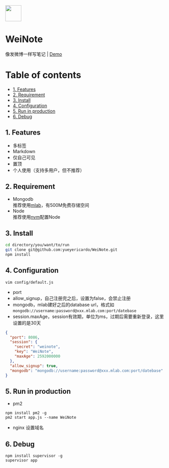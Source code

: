 <img src="https://yyrcd-1256568788.cos.na-siliconvalley.myqcloud.com/yyrcd/2019-06-13-note-icon.png" width=50px;>

# WeiNote
像发微博一样写笔记 | [Demo](http://weinote.yyrcd.com)  

# Table of contents
* [1. Features](#1-features)
* [2. Requirement](#2-requirement)
* [3. Install](#3-install)
* [4. Configuration](#4-configuration)
* [5. Run in production](#5-run-in-production)
* [6. Debug](#6-debug)


## 1. Features
- 多标签 
- Markdown
- 仅自己可见
- 置顶
- 个人使用（支持多用户，但不推荐）

## 2. Requirement
- Mongodb  
推荐使用[mlab](https://mlab.com/)，有500M免费存储空间
- Node  
推荐使用[nvm](https://blog.pm2.io/2018-02-19/Installing-Node-js-with-NVM/)配置Node

## 3. Install
```bash
cd directory/you/want/to/run
git clone git@github.com:yueyericardo/WeiNote.git
npm install
```

## 4. Configuration
```bash
vim config/default.js
```
- port
- allow_signup，自己注册完之后，设置为false，会禁止注册
- mongodb，mlab建好之后的database url，格式如`mongodb://username:password@xxx.mlab.com:port/datebase`
- session.maxAge，session有效期，单位为ms，过期后需要重新登录，这里设置的是30天
```json
{
  "port": 8086,
  "session": {
    "secret": "weinote",
    "key": "WeiNote",
    "maxAge": 2592000000
  },
  "allow_signup": true,
  "mongodb": "mongodb://username:password@xxx.mlab.com:port/datebase"
}
```

## 5. Run in production
- pm2 
```
npm install pm2 -g
pm2 start app.js --name WeiNote
```
- nginx 设置域名

## 6. Debug
```
npm install supervisor -g
supervisor app
```
